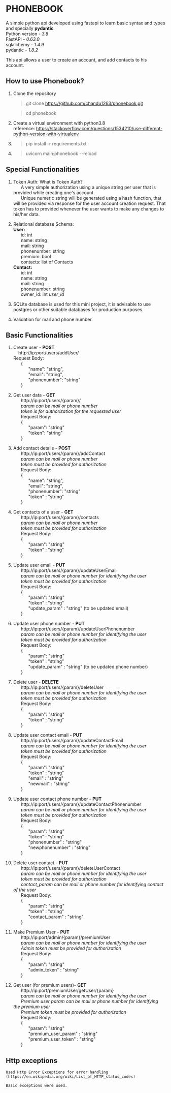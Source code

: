 # PHONEBOOK
A simple python api developed using fastapi to learn basic syntax and types and specially **pydantic** \
Python version - *3.8* \
FastAPI - *0.63.0* \
sqlalchemy - *1.4.9* \
pydantic - *1.8.2*  

This api allows a user to create an account, and add contacts to his account.

## How to use Phonebook?
1. Clone the repository 
    > git clone https://github.com/chandu1263/phonebook.git

    > cd phonebook
1. Create a virtual environment with python3.8 \
reference: https://stackoverflow.com/questions/1534210/use-different-python-version-with-virtualenv
1. > pip install -r requirements.txt
1. > uvicorn main:phonebook --reload


## Special Functionalities

1. Token Auth:
    What is Token Auth? \
        &nbsp;&nbsp;&nbsp;&nbsp;&nbsp;&nbsp;A very simple authorization using a unique string per user that is provided while creating one's account. \
    &nbsp;&nbsp;&nbsp;&nbsp;&nbsp;&nbsp;Unique numeric string will be generated using a hash function, that will be provided via response for the user account creation request.
    That token has to provided whenever the user wants to make any changes to his/her data.

2. Relational database Schema: \
    __User:__ \
        &nbsp;&nbsp;&nbsp;&nbsp;&nbsp;&nbsp;id: int \
        &nbsp;&nbsp;&nbsp;&nbsp;&nbsp;&nbsp;name: string \
        &nbsp;&nbsp;&nbsp;&nbsp;&nbsp;&nbsp;mail: string \
        &nbsp;&nbsp;&nbsp;&nbsp;&nbsp;&nbsp;phonenumber: string \
        &nbsp;&nbsp;&nbsp;&nbsp;&nbsp;&nbsp;premium: bool \
        &nbsp;&nbsp;&nbsp;&nbsp;&nbsp;&nbsp;contacts: list of Contacts \
    __Contact:__ \
        &nbsp;&nbsp;&nbsp;&nbsp;&nbsp;&nbsp;id: int \
        &nbsp;&nbsp;&nbsp;&nbsp;&nbsp;&nbsp;name: string \
        &nbsp;&nbsp;&nbsp;&nbsp;&nbsp;&nbsp;mail: string \
        &nbsp;&nbsp;&nbsp;&nbsp;&nbsp;&nbsp;phonenumber: string \
        &nbsp;&nbsp;&nbsp;&nbsp;&nbsp;&nbsp;owner_id: int *user_id* 

3. SQLite database is used for this mini project, it is advisable to use postgres or other suitable databases for production purposes.

4. Validation for mail and phone number.

## Basic Functionalities

1. Create user - **POST** \
    &nbsp;&nbsp;&nbsp; http://ip:port/users/addUser/ \
    Request Body: \
        &nbsp;&nbsp;&nbsp;&nbsp;&nbsp;&nbsp;{\
            &nbsp;&nbsp;&nbsp;&nbsp;&nbsp;&nbsp;&nbsp;&nbsp;&nbsp;&nbsp;&nbsp;&nbsp;"name": "string",\
            &nbsp;&nbsp;&nbsp;&nbsp;&nbsp;&nbsp;&nbsp;&nbsp;&nbsp;&nbsp;&nbsp;&nbsp;"email": "string",\
            &nbsp;&nbsp;&nbsp;&nbsp;&nbsp;&nbsp;&nbsp;&nbsp;&nbsp;&nbsp;&nbsp;&nbsp;"phonenumber": "string"\
        &nbsp;&nbsp;&nbsp;&nbsp;&nbsp;&nbsp;}

2. Get user data - **GET** \
    &nbsp;&nbsp;&nbsp;&nbsp;&nbsp;&nbsp;http://ip:port/users/{param}/ \
    &nbsp;&nbsp;&nbsp;&nbsp;&nbsp;&nbsp;*param can be mail or phone number* \
    &nbsp;&nbsp;&nbsp;&nbsp;&nbsp;&nbsp;*token is for authorization for the requested user* \
    &nbsp;&nbsp;&nbsp;&nbsp;&nbsp;&nbsp;Request Body: \
        &nbsp;&nbsp;&nbsp;&nbsp;&nbsp;&nbsp;{ \
            &nbsp;&nbsp;&nbsp;&nbsp;&nbsp;&nbsp;&nbsp;&nbsp;&nbsp;&nbsp;&nbsp;&nbsp;"param": "string" \
            &nbsp;&nbsp;&nbsp;&nbsp;&nbsp;&nbsp;&nbsp;&nbsp;&nbsp;&nbsp;&nbsp;&nbsp;"token": "string" \
        &nbsp;&nbsp;&nbsp;&nbsp;&nbsp;&nbsp;}

3. Add contact details - **POST** \
    &nbsp;&nbsp;&nbsp;&nbsp;&nbsp;&nbsp;http://ip:port/users/{param}/addContact \
    &nbsp;&nbsp;&nbsp;&nbsp;&nbsp;&nbsp;*param can be mail or phone number* \
    &nbsp;&nbsp;&nbsp;&nbsp;&nbsp;&nbsp;*token must be provided for authorization* \
    &nbsp;&nbsp;&nbsp;&nbsp;&nbsp;&nbsp;Request Body: \
    &nbsp;&nbsp;&nbsp;&nbsp;&nbsp;&nbsp;{ \
        &nbsp;&nbsp;&nbsp;&nbsp;&nbsp;&nbsp;&nbsp;&nbsp;&nbsp;&nbsp;&nbsp;&nbsp;"name": "string", \
        &nbsp;&nbsp;&nbsp;&nbsp;&nbsp;&nbsp;&nbsp;&nbsp;&nbsp;&nbsp;&nbsp;&nbsp;"email": "string", \
        &nbsp;&nbsp;&nbsp;&nbsp;&nbsp;&nbsp;&nbsp;&nbsp;&nbsp;&nbsp;&nbsp;&nbsp;"phonenumber": "string" \
        &nbsp;&nbsp;&nbsp;&nbsp;&nbsp;&nbsp;&nbsp;&nbsp;&nbsp;&nbsp;&nbsp;&nbsp;"token" : "string" \
    &nbsp;&nbsp;&nbsp;&nbsp;&nbsp;&nbsp;}

4. Get contacts of a user - **GET** \
    &nbsp;&nbsp;&nbsp;&nbsp;&nbsp;&nbsp;http://ip:port/users/{param}/contacts \
    &nbsp;&nbsp;&nbsp;&nbsp;&nbsp;&nbsp;*param can be mail or phone number* \
    &nbsp;&nbsp;&nbsp;&nbsp;&nbsp;&nbsp;*token must be provided for authorization* \
    &nbsp;&nbsp;&nbsp;&nbsp;&nbsp;&nbsp;Request Body: \
        &nbsp;&nbsp;&nbsp;&nbsp;&nbsp;&nbsp;{ \
            &nbsp;&nbsp;&nbsp;&nbsp;&nbsp;&nbsp;&nbsp;&nbsp;&nbsp;&nbsp;&nbsp;&nbsp;"param": "string" \
            &nbsp;&nbsp;&nbsp;&nbsp;&nbsp;&nbsp;&nbsp;&nbsp;&nbsp;&nbsp;&nbsp;&nbsp;"token" : "string" \
        &nbsp;&nbsp;&nbsp;&nbsp;&nbsp;&nbsp;}

5. Update user email - **PUT** \
    &nbsp;&nbsp;&nbsp;&nbsp;&nbsp;&nbsp;http://ip:port/users/{param}/updateUserEmail \
    &nbsp;&nbsp;&nbsp;&nbsp;&nbsp;&nbsp;*param can be mail or phone number for identifying the user* \
    &nbsp;&nbsp;&nbsp;&nbsp;&nbsp;&nbsp;*token must be provided for authorization* \
    &nbsp;&nbsp;&nbsp;&nbsp;&nbsp;&nbsp;Request Body: \
        &nbsp;&nbsp;&nbsp;&nbsp;&nbsp;&nbsp;{ \
            &nbsp;&nbsp;&nbsp;&nbsp;&nbsp;&nbsp;&nbsp;&nbsp;&nbsp;&nbsp;&nbsp;&nbsp;"param": "string" \
            &nbsp;&nbsp;&nbsp;&nbsp;&nbsp;&nbsp;&nbsp;&nbsp;&nbsp;&nbsp;&nbsp;&nbsp;"token" : "string" \
            &nbsp;&nbsp;&nbsp;&nbsp;&nbsp;&nbsp;&nbsp;&nbsp;&nbsp;&nbsp;&nbsp;&nbsp;"update_param" : "string" (to be updated email) \
        &nbsp;&nbsp;&nbsp;&nbsp;&nbsp;&nbsp;}

6. Update user phone number - **PUT** \
    &nbsp;&nbsp;&nbsp;&nbsp;&nbsp;&nbsp;http://ip:port/users/{param}/updateUserPhonenumber \
    &nbsp;&nbsp;&nbsp;&nbsp;&nbsp;&nbsp;*param can be mail or phone number for identifying the user* \
    &nbsp;&nbsp;&nbsp;&nbsp;&nbsp;&nbsp;*token must be provided for authorization* \
    &nbsp;&nbsp;&nbsp;&nbsp;&nbsp;&nbsp;Request Body: \
        &nbsp;&nbsp;&nbsp;&nbsp;&nbsp;&nbsp;{ \
            &nbsp;&nbsp;&nbsp;&nbsp;&nbsp;&nbsp;&nbsp;&nbsp;&nbsp;&nbsp;&nbsp;&nbsp;"param": "string" \
            &nbsp;&nbsp;&nbsp;&nbsp;&nbsp;&nbsp;&nbsp;&nbsp;&nbsp;&nbsp;&nbsp;&nbsp;"token" : "string" \
            &nbsp;&nbsp;&nbsp;&nbsp;&nbsp;&nbsp;&nbsp;&nbsp;&nbsp;&nbsp;&nbsp;&nbsp;"update_param" : "string" (to be updated phone number) \
        &nbsp;&nbsp;&nbsp;&nbsp;&nbsp;&nbsp;}

7. Delete user - **DELETE** \
    &nbsp;&nbsp;&nbsp;&nbsp;&nbsp;&nbsp;http://ip:port/users/{param}/deleteUser \
    &nbsp;&nbsp;&nbsp;&nbsp;&nbsp;&nbsp;*param can be mail or phone number for identifying the user* \
    &nbsp;&nbsp;&nbsp;&nbsp;&nbsp;&nbsp;*token must be provided for authorization* \
    &nbsp;&nbsp;&nbsp;&nbsp;&nbsp;&nbsp;Request Body: \
        &nbsp;&nbsp;&nbsp;&nbsp;&nbsp;&nbsp;{ \
            &nbsp;&nbsp;&nbsp;&nbsp;&nbsp;&nbsp;&nbsp;&nbsp;&nbsp;&nbsp;&nbsp;&nbsp;"param": "string" \
            &nbsp;&nbsp;&nbsp;&nbsp;&nbsp;&nbsp;&nbsp;&nbsp;&nbsp;&nbsp;&nbsp;&nbsp;"token" : "string" \
        &nbsp;&nbsp;&nbsp;&nbsp;&nbsp;&nbsp;}

8. Update user contact email - **PUT** \
    &nbsp;&nbsp;&nbsp;&nbsp;&nbsp;&nbsp;http://ip:port/users/{param}/updateContactEmail \
    &nbsp;&nbsp;&nbsp;&nbsp;&nbsp;&nbsp;*param can be mail or phone number for identifying the user* \
    &nbsp;&nbsp;&nbsp;&nbsp;&nbsp;&nbsp;*token must be provided for authorization* \
    &nbsp;&nbsp;&nbsp;&nbsp;&nbsp;&nbsp;Request Body: \
        &nbsp;&nbsp;&nbsp;&nbsp;&nbsp;&nbsp;{ \
            &nbsp;&nbsp;&nbsp;&nbsp;&nbsp;&nbsp;&nbsp;&nbsp;&nbsp;&nbsp;&nbsp;&nbsp;"param": "string" \
            &nbsp;&nbsp;&nbsp;&nbsp;&nbsp;&nbsp;&nbsp;&nbsp;&nbsp;&nbsp;&nbsp;&nbsp;"token" : "string" \
            &nbsp;&nbsp;&nbsp;&nbsp;&nbsp;&nbsp;&nbsp;&nbsp;&nbsp;&nbsp;&nbsp;&nbsp;"email" : "string" \
            &nbsp;&nbsp;&nbsp;&nbsp;&nbsp;&nbsp;&nbsp;&nbsp;&nbsp;&nbsp;&nbsp;&nbsp;"newmail" : "string" \
        &nbsp;&nbsp;&nbsp;&nbsp;&nbsp;&nbsp;}

9. Update user contact phone number - **PUT** \
    &nbsp;&nbsp;&nbsp;&nbsp;&nbsp;&nbsp;http://ip:port/users/{param}/updateContactPhonenumber \
    &nbsp;&nbsp;&nbsp;&nbsp;&nbsp;&nbsp;*param can be mail or phone number for identifying the user* \
    &nbsp;&nbsp;&nbsp;&nbsp;&nbsp;&nbsp;*token must be provided for authorization* \
    &nbsp;&nbsp;&nbsp;&nbsp;&nbsp;&nbsp;Request Body: \
        &nbsp;&nbsp;&nbsp;&nbsp;&nbsp;&nbsp;{ \
            &nbsp;&nbsp;&nbsp;&nbsp;&nbsp;&nbsp;&nbsp;&nbsp;&nbsp;&nbsp;&nbsp;&nbsp;"param": "string" \
            &nbsp;&nbsp;&nbsp;&nbsp;&nbsp;&nbsp;&nbsp;&nbsp;&nbsp;&nbsp;&nbsp;&nbsp;"token" : "string" \
            &nbsp;&nbsp;&nbsp;&nbsp;&nbsp;&nbsp;&nbsp;&nbsp;&nbsp;&nbsp;&nbsp;&nbsp;"phonenumber" : "string" \
            &nbsp;&nbsp;&nbsp;&nbsp;&nbsp;&nbsp;&nbsp;&nbsp;&nbsp;&nbsp;&nbsp;&nbsp;"newphonenumber" : "string" \
        &nbsp;&nbsp;&nbsp;&nbsp;&nbsp;&nbsp;}

10. Delete user contact - **PUT** \
    &nbsp;&nbsp;&nbsp;&nbsp;&nbsp;&nbsp;http://ip:port/users/{param}/deleteUserContact \
    &nbsp;&nbsp;&nbsp;&nbsp;&nbsp;&nbsp;*param can be mail or phone number for identifying the user* \
    &nbsp;&nbsp;&nbsp;&nbsp;&nbsp;&nbsp;*token must be provided for authorization* \
    &nbsp;&nbsp;&nbsp;&nbsp;&nbsp;&nbsp;*contact_param can be mail or phone number for identifying contact of the user* \
    &nbsp;&nbsp;&nbsp;&nbsp;&nbsp;&nbsp;Request Body: \
        &nbsp;&nbsp;&nbsp;&nbsp;&nbsp;&nbsp;{ \
            &nbsp;&nbsp;&nbsp;&nbsp;&nbsp;&nbsp;&nbsp;&nbsp;&nbsp;&nbsp;&nbsp;&nbsp;"param": "string" \
            &nbsp;&nbsp;&nbsp;&nbsp;&nbsp;&nbsp;&nbsp;&nbsp;&nbsp;&nbsp;&nbsp;&nbsp;"token" : "string" \
            &nbsp;&nbsp;&nbsp;&nbsp;&nbsp;&nbsp;&nbsp;&nbsp;&nbsp;&nbsp;&nbsp;&nbsp;"contact_param" : "string" \
        &nbsp;&nbsp;&nbsp;&nbsp;&nbsp;&nbsp;}

11. Make Premium User - **PUT** \
    &nbsp;&nbsp;&nbsp;&nbsp;&nbsp;&nbsp;http://ip:port/admin/{param}/premiumUser \
    &nbsp;&nbsp;&nbsp;&nbsp;&nbsp;&nbsp;*param can be mail or phone number for identifying the user* \
    &nbsp;&nbsp;&nbsp;&nbsp;&nbsp;&nbsp;*Admin token must be provided for authorization* \
    &nbsp;&nbsp;&nbsp;&nbsp;&nbsp;&nbsp;Request Body: \
        &nbsp;&nbsp;&nbsp;&nbsp;&nbsp;&nbsp;{ \
            &nbsp;&nbsp;&nbsp;&nbsp;&nbsp;&nbsp;&nbsp;&nbsp;&nbsp;&nbsp;&nbsp;&nbsp;"param": "string" \
            &nbsp;&nbsp;&nbsp;&nbsp;&nbsp;&nbsp;&nbsp;&nbsp;&nbsp;&nbsp;&nbsp;&nbsp;"admin_token" : "string" \
        &nbsp;&nbsp;&nbsp;&nbsp;&nbsp;&nbsp;}

12. Get user (for premium users)- **GET** \
    &nbsp;&nbsp;&nbsp;&nbsp;&nbsp;&nbsp;http://ip:port/premiumUser/getUser/{param} \
    &nbsp;&nbsp;&nbsp;&nbsp;&nbsp;&nbsp;*param can be mail or phone number for identifying the user* \
    &nbsp;&nbsp;&nbsp;&nbsp;&nbsp;&nbsp;*Premium user param can be mail or phone number for identifying the premium user* \
    &nbsp;&nbsp;&nbsp;&nbsp;&nbsp;&nbsp;*Premium token must be provided for authorization* \
    &nbsp;&nbsp;&nbsp;&nbsp;&nbsp;&nbsp;Request Body: \
        &nbsp;&nbsp;&nbsp;&nbsp;&nbsp;&nbsp;{ \
            &nbsp;&nbsp;&nbsp;&nbsp;&nbsp;&nbsp;&nbsp;&nbsp;&nbsp;&nbsp;&nbsp;&nbsp;"param": "string" \
            &nbsp;&nbsp;&nbsp;&nbsp;&nbsp;&nbsp;&nbsp;&nbsp;&nbsp;&nbsp;&nbsp;&nbsp;"premium_user_param" : "string" \
            &nbsp;&nbsp;&nbsp;&nbsp;&nbsp;&nbsp;&nbsp;&nbsp;&nbsp;&nbsp;&nbsp;&nbsp;"premium_user_token" : "string" \
        &nbsp;&nbsp;&nbsp;&nbsp;&nbsp;&nbsp;}

## Http exceptions

    Used Http Error Exceptions for error handling
    (https://en.wikipedia.org/wiki/List_of_HTTP_status_codes) 

    Basic exceptions were used. 



